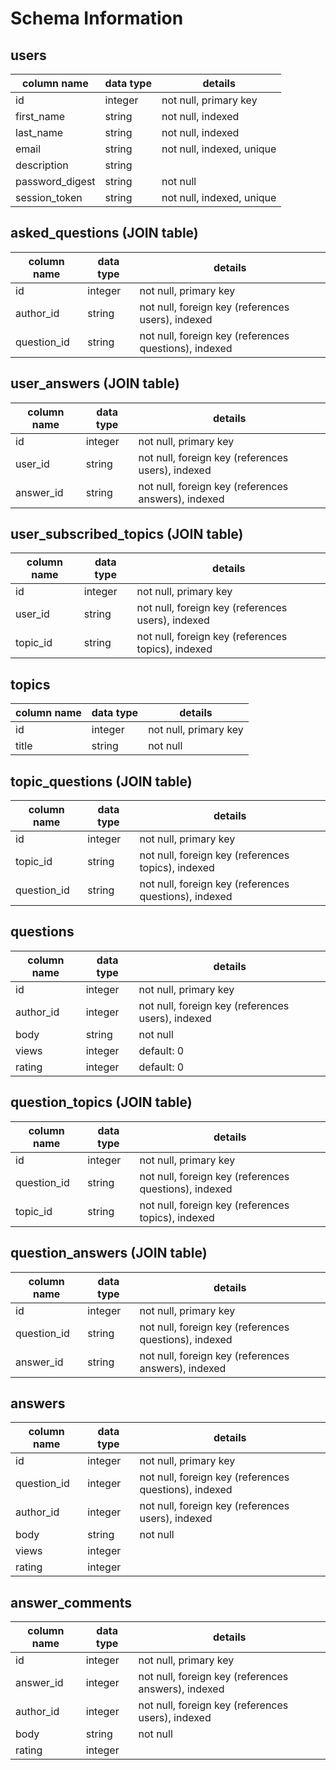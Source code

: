 # Schema Information

## users
column name        | data type | details
-------------------|-----------|-----------------------
id                 | integer   | not null, primary key
first_name         | string    | not null, indexed
last_name          | string    | not null, indexed
email              | string    | not null, indexed, unique
description        | string    |
password_digest    | string    | not null
session_token      | string    | not null, indexed, unique


## asked_questions (JOIN table)
column name        | data type | details
-------------------|-----------|-----------------------
id                 | integer   | not null, primary key
author_id          | string    | not null, foreign key (references users), indexed
question_id        | string    | not null, foreign key (references questions), indexed

## user_answers (JOIN table)
column name        | data type | details
-------------------|-----------|-----------------------
id                 | integer   | not null, primary key
user_id            | string    | not null, foreign key (references users), indexed
answer_id          | string    | not null, foreign key (references answers), indexed

## user_subscribed_topics (JOIN table)
column name        | data type | details
-------------------|-----------|-----------------------
id                 | integer   | not null, primary key
user_id            | string    | not null, foreign key (references users), indexed
topic_id           | string    | not null, foreign key (references topics), indexed


## topics
column name | data type | details
------------|-----------|-----------------------
id          | integer   | not null, primary key
title        | string    | not null


## topic_questions (JOIN table)
column name        | data type | details
-------------------|-----------|-----------------------
id                 | integer   | not null, primary key
topic_id           | string    | not null, foreign key (references topics), indexed
question_id        | string    | not null, foreign key (references questions), indexed


## questions
column name | data type | details
------------|-----------|-----------------------
id          | integer   | not null, primary key
author_id   | integer   | not null, foreign key (references users), indexed
body        | string    | not null
views       | integer   | default: 0
rating      | integer   | default: 0

## question_topics (JOIN table)
column name        | data type | details
-------------------|-----------|-----------------------
id                 | integer   | not null, primary key
question_id        | string    | not null, foreign key (references questions), indexed
topic_id           | string    | not null, foreign key (references topics), indexed

## question_answers (JOIN table)
column name        | data type | details
-------------------|-----------|-----------------------
id                 | integer   | not null, primary key
question_id        | string    | not null, foreign key (references questions), indexed
answer_id          | string    | not null, foreign key (references answers), indexed

## answers
column name | data type | details
------------|-----------|-----------------------
id          | integer   | not null, primary key
question_id | integer   | not null, foreign key (references questions), indexed
author_id   | integer   | not null, foreign key (references users), indexed
body        | string    | not null
views       | integer   |
rating      | integer   |

## answer_comments
column name | data type | details
------------|-----------|-----------------------
id          | integer   | not null, primary key
answer_id   | integer   | not null, foreign key (references answers), indexed
author_id   | integer   | not null, foreign key (references users), indexed
body        | string    | not null
rating      | integer   |
